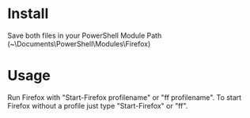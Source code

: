 # Install
Save both files in your PowerShell Module Path (~\Documents\PowerShell\Modules\Firefox\)

# Usage
Run Firefox with "Start-Firefox profilename" or "ff profilename".
To start Firefox without a profile just type "Start-Firefox" or "ff".
